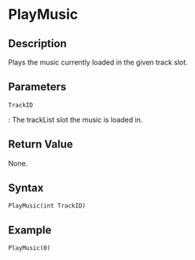# PlayMusic

## Description
Plays the music currently loaded in the given track slot.

## Parameters
`TrackID`

:   The trackList slot the music is loaded in.

## Return Value
None.

## Syntax
```
PlayMusic(int TrackID)
```

## Example
```
PlayMusic(0)
```